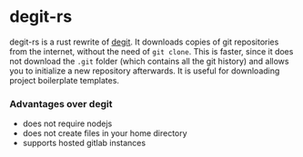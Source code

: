 # degit-rs

degit-rs is a rust rewrite of [degit](https://github.com/Rich-Harris/degit/). It downloads copies of git repositories from the internet, without the need of `git clone`. This is faster, since it does not download the `.git` folder (which contains all the git history) and allows you to initialize a new repository afterwards. It is useful for downloading project boilerplate templates.

### Advantages over degit
* does not require nodejs
* does not create files in your home directory
* supports hosted gitlab instances
